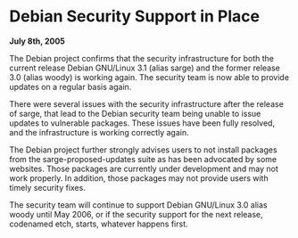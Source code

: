 
Debian Security Support in Place
================================


**July 8th, 2005**


The Debian project confirms that the security infrastructure for both
the current release Debian GNU/Linux 3.1 (alias sarge) and the former
release 3.0 (alias woody) is working again. The security team is now
able to provide updates on a regular basis again.


There were several issues with the security infrastructure after the
release of sarge, that lead to the Debian security team being unable
to issue updates to vulnerable packages. These issues have been fully
resolved, and the infrastructure is working correctly again.


The Debian project further strongly advises users to not install
packages from the sarge-proposed-updates suite as has been advocated
by some websites. Those packages are currently under development and
may not work properly. In addition, those packages may not provide
users with timely security fixes.


The security team will continue to support Debian GNU/Linux 3.0 alias
woody until May 2006, or if the security support for the next release,
codenamed etch, starts, whatever happens first.



